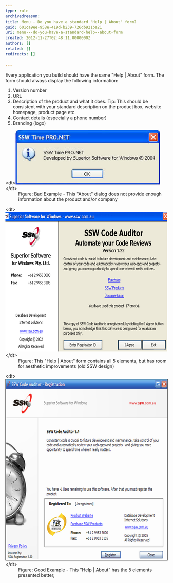 ```yaml
---
type: rule
archivedreason: 
title: Menu - Do you have a standard "Help | About" form?
guid: 601ca9ee-958e-419d-b239-726db921ba21
uri: menu---do-you-have-a-standard-help--about-form
created: 2012-11-27T02:48:11.0000000Z
authors: []
related: []
redirects: []

---
```


Every application you build should have the same "Help | About" form. The form should always display the following information:

1. Version number
2. URL
3. Description of the product and what it does.
Tip: This should be consistent with your standard description on the product box, website homepage, product page etc.
4. Contact details (especially a phone number)
5. Branding (logo)


<!--endintro-->
<dl class="badImage">&lt;dt&gt;<img src="../../assets/BadHelpAboutForm.jpg" alt="SSW Time PRO.NET About Form" style="width:450px;">&lt;/dt&gt;
<dd>Figure: Bad Example - This "About" dialog does not provide enough information about the product and/or company</dd></dl><dl class="image">&lt;dt&gt;<img width="660" height="435" src="../../assets/SSWHelpAbout.gif" alt="SSW Code Auditor - Help About">&lt;/dt&gt;
<dd>Figure: This "Help | About" form contains all 5 elements, but has room for aesthetic improvements (old SSW design)</dd></dl><dl class="goodImage">&lt;dt&gt;<img border="1" width="660" height="564" src="../../assets/Rego9.png" alt="SSW Help About">&lt;/dt&gt;
<dd>Figure: Good Example - This "Help | About" has the 5 elements presented better,</dd></dl>

